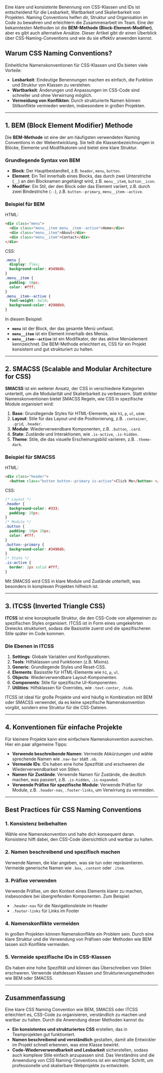Eine klare und konsistente Benennung von CSS-Klassen und IDs ist entscheidend für die Lesbarkeit, Wartbarkeit und Skalierbarkeit von Projekten. Naming Conventions helfen dir, Struktur und Organisation im Code zu bewahren und erleichtern die Zusammenarbeit im Team. Eine der bekanntesten Methoden ist die **BEM-Methode (Block-Element-Modifier)**, aber es gibt auch alternative Ansätze. Dieser Artikel gibt dir einen Überblick über CSS-Naming-Conventions und wie du sie effektiv anwenden kannst.
## Warum CSS Naming Conventions?

Einheitliche Namenskonventionen für CSS-Klassen und IDs bieten viele Vorteile:
- **Lesbarkeit**: Eindeutige Benennungen machen es einfach, die Funktion und Struktur von Klassen zu verstehen.
- **Wartbarkeit**: Änderungen und Anpassungen im CSS-Code sind schneller und ohne Verwirrung möglich.
- **Vermeidung von Konflikten**: Durch strukturierte Namen können Stilkonflikte vermieden werden, insbesondere in großen Projekten.

---

## 1. BEM (Block Element Modifier) Methode
Die **BEM-Methode** ist eine der am häufigsten verwendeten Naming Conventions in der Webentwicklung. Sie teilt die Klassenbezeichnungen in Blöcke, Elemente und Modifikatoren und bietet eine klare Struktur.
### Grundlegende Syntax von BEM
- **Block**: Der Hauptbestandteil, z.B. `header`, `menu`, `button`.
- **Element**: Ein Teil innerhalb eines Blocks, das durch zwei Unterstriche (`__`) an den Blocknamen angehängt wird, z.B. `menu__item`, `button__icon`.
- **Modifier**: Ein Stil, der den Block oder das Element variiert, z.B. durch zwei Bindestriche (`--`), z.B. `button--primary`, `menu__item--active`.
### Beispiel für BEM
HTML:
```html
<div class="menu">
  <div class="menu__item menu__item--active">Home</div>
  <div class="menu__item">About</div>
  <div class="menu__item">Contact</div>
</div>
```
CSS:
```css
.menu {
  display: flex;
  background-color: #3498db;
}
.menu__item {
  padding: 10px;
  color: #fff;
}
.menu__item--active {
  font-weight: bold;
  background-color: #2980b9; 
}
```
In diesem Beispiel:
- **`menu`** ist der Block, der das gesamte Menü umfasst.
- **`menu__item`** ist ein Element innerhalb des Menüs.
- **`menu__item--active`** ist ein Modifikator, der das aktive Menüelement kennzeichnet.
Die BEM-Methode erleichtert es, CSS für ein Projekt konsistent und gut strukturiert zu halten.

---

## 2. SMACSS (Scalable and Modular Architecture for CSS)

**SMACSS** ist ein weiterer Ansatz, der CSS in verschiedene Kategorien unterteilt, um die Modularität und Skalierbarkeit zu verbessern. Statt strikter Namenskonventionen bietet SMACSS Regeln, wie CSS in spezifische Module organisiert wird:
1. **Base**: Grundlegende Styles für HTML-Elemente, wie `h1`, `p`, `ul`, usw.
2. **Layout**: Stile für das Layout und die Positionierung, z.B. `.container`, `.grid`, `.header`.
3. **Module**: Wiederverwendbare Komponenten, z.B. `.button`, `.card`.
4. **State**: Zustände und Interaktionen, wie `.is-active`, `.is-hidden`.
5. **Theme**: Stile, die das visuelle Erscheinungsbild variieren, z.B. `.theme-dark`.
### Beispiel für SMACSS
HTML:
```html
<div class="header">
  <button class="button button--primary is-active">Click Me</button> </div>
```
CSS:
```css
/* Layout */
.header {
  background-color: #333;
  padding: 20px;
}
/* Module */
.button {
  padding: 10px 20px;
  color: #fff;
}
.button--primary {
  background-color: #3498db;
}
/* State */
.is-active {
  border: 2px solid #fff;
}
```
Mit SMACSS wird CSS in klare Module und Zustände unterteilt, was besonders in komplexen Projekten hilfreich ist.

---

## 3. ITCSS (Inverted Triangle CSS)
**ITCSS** ist eine konzeptuelle Struktur, die den CSS-Code von allgemeinen zu spezifischen Styles organisiert. ITCSS ist in Form eines umgekehrten Dreiecks strukturiert, sodass die Basisstile zuerst und die spezifischeren Stile später im Code kommen.
### Die Ebenen in ITCSS
1. **Settings**: Globale Variablen und Konfigurationen.
2. **Tools**: Hilfsklassen und Funktionen (z.B. Mixins).
3. **Generic**: Grundlegende Styles und Reset-CSS.
4. **Elements**: Basisstile für HTML-Elemente wie `h1`, `p`, `ul`.
5. **Objects**: Wiederverwendbare Layout-Komponenten.
6. **Components**: Stile für spezifische UI-Komponenten.
7. **Utilities**: Hilfsklassen für Overrides, wie `.text-center`, `.hide`.

ITCSS ist ideal für große Projekte und wird häufig in Kombination mit BEM oder SMACSS verwendet, da es keine spezifische Namenskonvention vorgibt, sondern eine Struktur für die CSS-Dateien.

---

## 4. Konventionen für einfache Projekte
Für kleinere Projekte kann eine einfachere Namenskonvention ausreichen. Hier ein paar allgemeine Tipps:
- **Verwende beschreibende Namen**: Vermeide Abkürzungen und wähle sprechende Namen wie `.nav-bar` statt `.nb`.
- **Vermeide IDs**: IDs haben eine hohe Spezifität und erschweren die Wiederverwendbarkeit von Stilen.
- **Namen für Zustände**: Verwende Namen für Zustände, die deutlich machen, was passiert, z.B. `.is-hidden`, `.is-expanded`.
- **Verwende Präfixe für spezifische Module**: Verwende Präfixe für Module, z.B. `.header-nav`, `.footer-links`, um Verwirrung zu vermeiden.

---

## Best Practices für CSS Naming Conventions

### 1. Konsistenz beibehalten
Wähle eine Namenskonvention und halte dich konsequent daran. Konsistenz hilft dabei, den CSS-Code übersichtlich und wartbar zu halten.
### 2. Namen beschreibend und spezifisch machen
Verwende Namen, die klar angeben, was sie tun oder repräsentieren. Vermeide generische Namen wie `.box`, `.content` oder `.item`.
### 3. Präfixe verwenden
Verwende Präfixe, um den Kontext eines Elements klarer zu machen, insbesondere bei übergreifenden Komponenten. Zum Beispiel:
- `.header-nav` für die Navigationsleiste im Header
- `.footer-links` für Links im Footer
### 4. Namenskonflikte vermeiden
In großen Projekten können Namenskonflikte ein Problem sein. Durch eine klare Struktur und die Verwendung von Präfixen oder Methoden wie BEM lassen sich Konflikte vermeiden.
### 5. Vermeide spezifische IDs in CSS-Klassen
IDs haben eine hohe Spezifität und können das Überschreiben von Stilen erschweren. Verwende stattdessen Klassen und Strukturierungsmethoden wie BEM oder SMACSS.

---
## Zusammenfassung
Eine klare CSS Naming Convention wie BEM, SMACSS oder ITCSS erleichtert es, CSS-Code zu organisieren, verständlich zu machen und wartbar zu halten. Durch die Anwendung dieser Methoden kannst du:
- **Ein konsistentes und strukturiertes CSS** erstellen, das in Teamprojekten gut funktioniert.
- **Namen beschreibend und verständlich** gestalten, damit alle Entwickler im Projekt schnell erkennen, was eine Klasse bewirkt.
- **Code-Wiederverwendbarkeit und Lesbarkeit** sicherstellen, sodass auch komplexe Stile einfach anzupassen sind.
Das Verständnis und die Anwendung von CSS Naming Conventions ist ein wichtiger Schritt, um professionelle und skalierbare Webprojekte zu entwickeln.